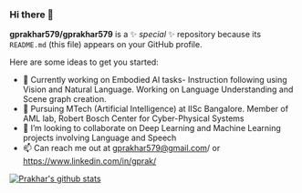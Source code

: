 ### Hi there 👋


**gprakhar579/gprakhar579** is a ✨ _special_ ✨ repository because its `README.md` (this file) appears on your GitHub profile.

Here are some ideas to get you started:

- 🔭 Currently working on Embodied AI tasks- Instruction following using Vision and Natural Language. Working on Language Understanding and Scene graph creation.
- 🌱 Pursuing MTech (Artificial Intelligence) at IISc Bangalore. Member of AML lab, Robert Bosch Center for Cyber-Physical Systems
- 👯 I’m looking to collaborate on Deep Learning and Machine Learning projects involving Language and Speech
- 📫 Can reach me out at gprakhar579@gmail.com/ or https://www.linkedin.com/in/gprak/

[![Prakhar's github stats](https://github-readme-stats.vercel.app/api?username=gprakhar579&count_private=true&show_icons=true&theme=radical&hide_rank=false)](https://github.com/gprakhar579/github-readme-stats)
